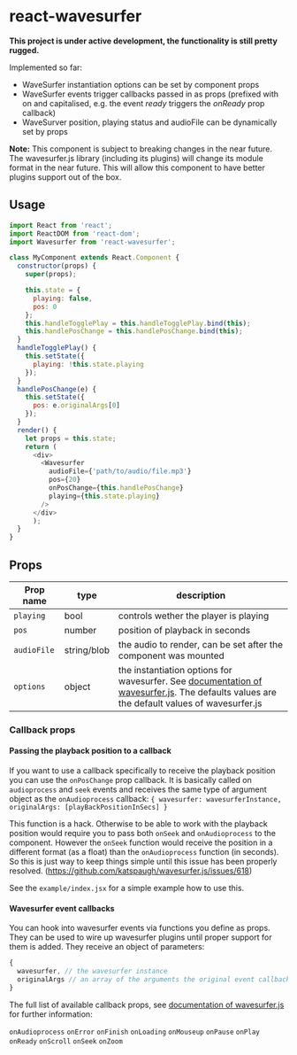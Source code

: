 # react-wavesurfer

__This project is under active development, the functionality is still pretty rugged.__

Implemented so far:

* WaveSurfer instantiation options can be set by component props
* WaveSurfer events trigger callbacks passed in as props (prefixed with on and capitalised, e.g. the event *ready* triggers the *onReady* prop callback)
* WaveSurver position, playing status and audioFile can be dynamically set by props

__Note:__ This component is subject to breaking changes in the near future. The wavesurfer.js library (including its plugins) will change its module format in the near future. This will allow this component to have better plugins support out of the box.


## Usage

```javascript
import React from 'react';
import ReactDOM from 'react-dom';
import Wavesurfer from 'react-wavesurfer';

class MyComponent extends React.Component {
  constructor(props) {
    super(props);

    this.state = {
      playing: false,
      pos: 0
    };
    this.handleTogglePlay = this.handleTogglePlay.bind(this);
    this.handlePosChange = this.handlePosChange.bind(this);
  }
  handleTogglePlay() {
    this.setState({
      playing: !this.state.playing
    });
  }
  handlePosChange(e) {
    this.setState({
      pos: e.originalArgs[0]
    });
  }
  render() {
    let props = this.state;
    return (
      <div>
        <Wavesurfer
          audioFile={'path/to/audio/file.mp3'}
          pos={20}
          onPosChange={this.handlePosChange}
          playing={this.state.playing}
        />
      </div>
      );
  }
}
```

## Props

Prop name | type | description
--- | --- | ---
`playing` | bool | controls wether the player is playing
`pos` | number | position of playback in seconds
`audioFile` | string/blob | the audio to render, can be set after the component was mounted
`options` | object | the instantiation options for wavesurfer. See [documentation of wavesurfer.js](https://github.com/katspaugh/wavesurfer.js#wavesurfer-options). The defaults values are the default values of wavesurfer.js

### Callback props

#### Passing the playback position to a callback

If you want to use a callback specifically to receive the playback position you can use the `onPosChange` prop callback. It is basically called on `audioprocess` and `seek` events and receives the same type of argument object as the `onAudioprocess` callback: `{ wavesurfer: wavesurferInstance, originalArgs: [playBackPositionInSecs] }`

This function is a hack. Otherwise to be able to work with the playback position would require you to pass both `onSeek` and `onAudioprocess` to the component. However the `onSeek` function would receive the position in a different format (as a float) than the `onAudioprocess` function (in seconds). So this is just way to keep things simple until this issue has been properly resolved. (https://github.com/katspaugh/wavesurfer.js/issues/618)

See the `example/index.jsx` for a simple example how to use this.

#### Wavesurfer event callbacks

You can hook into wavesurfer events via functions you define as props. They can be used to wire up wavesurfer plugins until proper support for them is added. They receive an object of parameters:

```javascript
{
  wavesurfer, // the wavesurfer instance
  originalArgs // an array of the arguments the original event callback received
}
```

The full list of available callback props, see [documentation of wavesurfer.js](https://github.com/katspaugh/wavesurfer.js#wavesurfer-events) for further information:

`onAudioprocess`
`onError`
`onFinish`
`onLoading`
`onMouseup`
`onPause`
`onPlay`
`onReady`
`onScroll`
`onSeek`
`onZoom`

